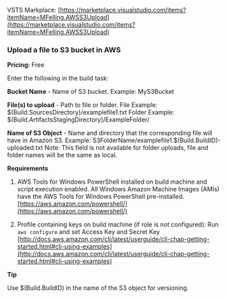 VSTS Markplace: [https://marketplace.visualstudio.com/items?itemName=MFelling.AWSS3Upload](https://marketplace.visualstudio.com/items?itemName=MFelling.AWSS3Upload)

### Upload a file to S3 bucket in AWS
**Pricing:** Free

Enter the following in the build task:

**Bucket Name** - Name of S3 bucket. 
Example: MyS3Bucket 

**File(s) to upload** - Path to file or folder.
File Example: $(Build.SourcesDirectory)/examplefile1.txt
Folder Example: $(Build.ArtifactsStagingDirectory)/ExampleFolder/

**Name of S3 Object** - Name and directory that the corresponding file will have in Amazon S3. 
Example: S3FolderName/examplefile1.$(Build.BuildID)-uploaded.txt
Note: This field is not available for folder uploads, file and folder names will be the same as local.

**Requirements**

1. AWS Tools for Windows PowerShell installed on build machine and script execution enabled. 
All Windows Amazon Machine Images (AMIs) have the AWS Tools for Windows PowerShell pre-installed.
[https://aws.amazon.com/powershell/](https://aws.amazon.com/powershell/)

2. Profile containing keys on build machine (if role is not configured):
Run `aws configure`  and set Access Key and Secret Key
[http://docs.aws.amazon.com/cli/latest/userguide/cli-chap-getting-started.html#cli-using-examples](http://docs.aws.amazon.com/cli/latest/userguide/cli-chap-getting-started.html#cli-using-examples)


**Tip**

Use $(Build.BuildID) in the name of the S3 object for versioning.
